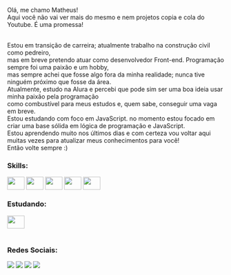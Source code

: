 Olá, me chamo Matheus! <br>
Aqui você não vai ver mais do mesmo e nem projetos copia e cola do Youtube. É uma promessa!<br><br>

Estou em transição de carreira; atualmente trabalho na construção civil como pedreiro,<br>
mas em breve pretendo atuar como desenvolvedor Front-end. Programação sempre foi uma paixão e um hobby,<br>
mas sempre achei que fosse algo fora da minha realidade; nunca tive ninguém próximo que fosse da área.<br>
Atualmente, estudo na Alura e percebi que pode sim ser uma boa ideia usar minha paixão pela programação<br>
como combustível para meus estudos e, quem sabe, conseguir uma vaga em breve.<br>
Estou estudando com foco em JavaScript. no momento estou focado em criar uma base sólida em lógica de programação e JavaScript.<br>
Estou aprendendo muito nos últimos dias e com certeza vou voltar aqui muitas vezes para atualizar meus conhecimentos para você!<br> Então volte sempre :)
<br>

<h3>Skills:</h3> 
<div style="display: inline_block">
  <img align="center" height="30" width="40" src="https://cdn.jsdelivr.net/gh/devicons/devicon@latest/icons/javascript/javascript-original.svg">
  <img align="center" height="30" width="40" src="https://cdn.jsdelivr.net/gh/devicons/devicon@latest/icons/html5/html5-original.svg">
  <img align="center" height="30" width="40" src="https://cdn.jsdelivr.net/gh/devicons/devicon@latest/icons/css3/css3-original.svg">
  <img align="center" height="30" width="40" src="https://cdn.jsdelivr.net/gh/devicons/devicon@latest/icons/bootstrap/bootstrap-original.svg">
  <img align="center" height="30" width="40" src="https://cdn.jsdelivr.net/gh/devicons/devicon@latest/icons/sass/sass-original.svg">
</div>

<h3>Estudando:</h3>
  <div style="display: inline_block">
   <img align="center" height="30" width="40" src="https://cdn.jsdelivr.net/gh/devicons/devicon@latest/icons/typescript/typescript-original.svg">
  </div>
  <br>

  <h3>Redes Sociais:</h3>
  <div style="display: inline_block">
    <a href="https://instagram.com/rlxmts" target="_blank"><img src= "https://img.shields.io/badge/Instagram-E4405F?style=for-the-badge&logo=instagram&logoColor=white"></a>
    <a href="https://www.linkedin.com/in/matheusw16/" target="_blank" ><img src= "https://img.shields.io/badge/LinkedIn-0077B5?style=for-the-badge&logo=linkedin&logoColor=white"></a>
    <a href="https://wa.me/5521991537608"  target="_blank" ><img src= "https://img.shields.io/badge/WhatsApp-25D366?style=for-the-badge&logo=whatsapp&logoColor=white"></a>
    <a href="https://horbiti.com.br" target="_blank" ><img src= "https://img.shields.io/badge/website-000000?style=for-the-badge&logo=About.me&logoColor=white"></a>
  </div>
  
